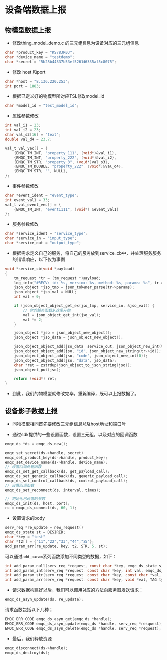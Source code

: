 # 设备端数据上报

## 物模型数据上报

- 修改thing_model_demo.c 的三元组信息为设备对应的三元组信息

```c
char *product_key = "KS78JR0J";
char *device_name = "testdemo";
char *secret = "5b28b44337b53ef5261d6335af5c8075";
```

- 修改 host 和port

```C
char *host = "8.136.220.253";
int port = 1883;
```

- 根据已定义好的物模型所对应TSL修改model_id

```c
char *model_id = "test_model_id";
```

- 属性参数修改

```c
int val_i1 = 23;
int val_i2 = 23;
char val_s3[16] = "text";
double val_d4 = 23.7;

val_t val_vec[] = {
    {EMQC_TM_INT, "property_111", (void*)&val_i1},
    {EMQC_TM_INT, "property_222", (void*)&val_i2},
    {EMQC_TM_STR, "property_3", (void*)val_s3},
    {EMQC_TM_DOUBLE, "property_222", (void*)&val_d4},
    {EMQC_TM_STR, "", NULL},
};
```

- 事件参数修改

```c
char *event_ident = "event_type";
int event_val1 = 33;
val_t val_event_vec[] = {
    {EMQC_TM_INT, "event1111", (void*) &event_val1}
};
```

- 服务参数修改

```C
char *service_ident = "service_type";
char *service_in = "input_type";
char *service_out = "output_type";
```

- 根据需求定义自己的服务，将自己的服务放到service_cb中，并处理服务服务的错误响应，以下仅为事例

```C
void *service_cb(void *payload)
{
    tm_request *tr = (tm_request *)payload;
    log_info("#RECV: id: %s, version: %s, method: %s, params: %s", tr->id, tr->version, tr->method, tr->params);
    json_object *jso_tmp = json_tokener_parse(tr->params);
    json_object *jso_val = NULL;
    int val = 0;

    if (json_object_object_get_ex(jso_tmp, service_in, &jso_val)) {
        // 你的服务函数从这里开始
        val = json_object_get_int(jso_val);
        val *= 2;
    }

    json_object *jso = json_object_new_object();
    json_object *jso_data = json_object_new_object();

    json_object_object_add(jso_data, service_out, json_object_new_int(val));
    json_object_object_add(jso, "id", json_object_new_string(tr->id));
    json_object_object_add(jso, "code", json_object_new_int(0));
    json_object_object_add(jso, "data", jso_data);
    char *ret = zstrdup(json_object_to_json_string(jso));
    json_object_put(jso);

    return (void*) ret;
}
```

- 到此，我们的物模型就修改完毕，重新编译，既可以上报数据了。

## 设备影子数据上报

- 同物模型相同首先要修改三元组信息以及host地址和端口号

- 通过sdk提供的一些设置函数，设置三元组，以及对应的回调函数

```C
emqc_ds *ds = emqc_ds_new();

emqc_set_secret(ds->handle, secret);
emqc_set_product_key(ds->handle, product_key);
emqc_set_device_name(ds->handle, device_name);
// 设置回调处理函数
emqc_ds_set_get_callback(ds, get_payload_call);
emqc_ds_set_generic_callback(ds, generic_payload_call);
emqc_ds_set_control_callback(ds, control_payload_call);
// 设置回调函数
emqc_ds_set_reconnect(ds, interval, times);

// 初始化已设置的参数
emqc_ds_init(ds, host, port);
rc = emqc_ds_connect(ds, 60, 1);
```

- 设置请求的body

```C
serv_req *re_update = new_request();
emqc_ds_state st = DESIRED;
char *key = "test"
char *t2[] = {"11","22","33","44","55"};
add_param_arr(re_update, key, t2, STR, 5, st); 
```

可以通过``add_param``系列函数添加不同类型的数据，如下：

```C
int add_param_null(serv_req *request, const char *key, emqc_ds_state s);
int add_param_int(serv_req *request, const char *key, int val, emqc_ds_state s);
int add_param_str(serv_req *request, const char *key, const char *val, emqc_ds_state s);
int add_param_arr(serv_req *request, const char *key, void *val, TAG type, int len, emqc_ds_state s);
```



- 请求数据构建好以后，我们可以调用对应的方法向服务器发送请求：

```C
emqc_ds_asyn_update(ds, re_update);
```

请求函数包括以下几种；

```C
EMQC_ERR_CODE emqc_ds_asyn_get(emqc_ds *handle);
EMQC_ERR_CODE emqc_ds_asyn_update(emqc_ds *handle, serv_req *resquest);
EMQC_ERR_CODE emqc_ds_asyn_delete(emqc_ds *handle, serv_req *request);
```

- 最后，我们释放资源

```C
emqc_disconnect(ds->handle);
emqc_ds_destroy(ds);
```


